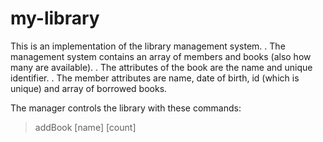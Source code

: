 # my-library
This is an implementation of the library management system.
. The management system contains an array of members and books (also how many are available). </li>
. The attributes of the book are the name and unique identifier. </li>
. The member attributes are name, date of birth, id (which is unique) and array of borrowed books.</li>

The manager controls the library with these commands:

> addBook [name] [count]

